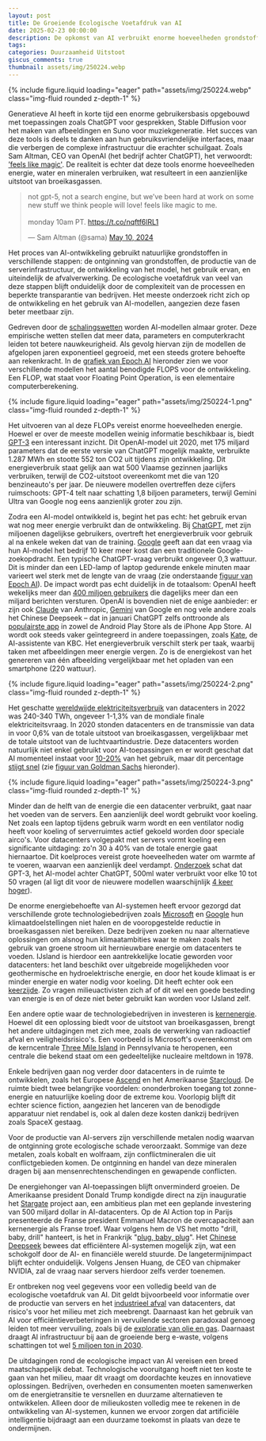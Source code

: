 ```yaml
---
layout: post
title: De Groeiende Ecologische Voetafdruk van AI
date: 2025-02-23 00:00:00
description: De opkomst van AI verbruikt enorme hoeveelheden grondstoffen, waardoor grote technologiebedrijven hun klimaatdoelstellingen niet kunnen halen. 
tags: 
categories: Duurzaamheid Uitstoot
giscus_comments: true
thumbnail: assets/img/250224.webp
---
```


<div class="row mt-3">
    <div class="col-sm mt-3 mt-md-0">
        {% include figure.liquid loading="eager" path="assets/img/250224.webp" class="img-fluid rounded z-depth-1" %}
    </div>
</div>


Generatieve AI heeft in korte tijd een enorme gebruikersbasis opgebouwd met toepassingen zoals ChatGPT voor gesprekken, Stable Diffusion voor het maken van afbeeldingen en Suno voor muziekgeneratie. Het succes van deze tools is deels te danken aan hun gebruiksvriendelijke interfaces, maar die verbergen de complexe infrastructuur die erachter schuilgaat. Zoals Sam Altman, CEO van OpenAI (het bedrijf achter ChatGPT), het verwoordt: [’feels like magic'](https://x.com/sama/status/1788989777452408943). De realiteit is echter dat deze tools enorme hoeveelheden energie, water en mineralen verbruiken, wat resulteert in een aanzienlijke uitstoot van broeikasgassen.

<blockquote class="twitter-tweet"><p lang="en" dir="ltr">not gpt-5, not a search engine, but we’ve been hard at work on some new stuff we think people will love! feels like magic to me.<br><br>monday 10am PT. <a href="https://t.co/nqftf6lRL1">https://t.co/nqftf6lRL1</a></p>&mdash; Sam Altman (@sama) <a href="https://twitter.com/sama/status/1788989777452408943?ref_src=twsrc%5Etfw">May 10, 2024</a></blockquote> <script async src="https://platform.twitter.com/widgets.js" charset="utf-8"></script>

Het proces van AI-ontwikkeling gebruikt natuurlijke grondstoffen in verschillende stappen: de ontginning van grondstoffen, de productie van de serverinfrastructuur, de ontwikkeling van het model, het gebruik ervan, en uiteindelijk de afvalverwerking. De ecologische voetafdruk van veel van deze stappen blijft onduidelijk door de complexiteit van de processen en beperkte transparantie van bedrijven. Het meeste onderzoek richt zich op de ontwikkeling en het gebruik van AI-modellen, aangezien deze fasen beter meetbaar zijn. 

Gedreven door de [schalingswetten](https://arxiv.org/abs/2001.08361) worden AI-modellen almaar groter. Deze empirische wetten stellen dat meer data, parameters en computerkracht leiden tot betere nauwkeurigheid. Als gevolg hiervan zijn de modellen de afgelopen jaren exponentieel gegroeid, met een steeds grotere behoefte aan rekenkracht. In de [grafiek van Epoch AI](https://epoch.ai/blog/training-compute-of-frontier-ai-models-grows-by-4-5x-per-year) hieronder zien we voor verschillende modellen het aantal benodigde FLOPS voor de ontwikkeling. Een FLOP, wat staat voor Floating Point Operation, is een elementaire computerberekening. 

<div class="row mt-3">
    <div class="col-sm mt-3 mt-md-0">
        {% include figure.liquid loading="eager" path="assets/img/250224-1.png" class="img-fluid rounded z-depth-1" %}
    </div>
</div>

Het uitvoeren van al deze FLOPs vereist enorme hoeveelheden energie. Hoewel er over de meeste modellen weinig informatie beschikbaar is, biedt [GPT-3](https://arxiv.org/abs/2104.10350) een interessant inzicht. Dit OpenAI-model uit 2020, met 175 miljard parameters dat de eerste versie van ChatGPT mogelijk maakte, verbruikte 1.287 MWh en stootte 552 ton CO2 uit tijdens zijn ontwikkeling. Dit energieverbruik staat gelijk aan wat 500 Vlaamse gezinnen jaarlijks verbruiken, terwijl de CO2-uitstoot overeenkomt met die van 120 benzineauto's per jaar. De nieuwere modellen overtreffen deze cijfers ruimschoots: GPT-4 telt naar schatting 1,8 biljoen parameters, terwijl Gemini Ultra van Google nog eens aanzienlijk groter zou zijn.

Zodra een AI-model ontwikkeld is, begint het pas echt: het gebruik ervan wat nog meer energie verbruikt dan de ontwikkeling. Bij [ChatGPT](https://arxiv.org/abs/2409.14160), met zijn miljoenen dagelijkse gebruikers, overtreft het energieverbruik voor gebruik al na enkele weken dat van de training. [Google](https://www.reuters.com/technology/tech-giants-ai-like-bing-bard-poses-billion-dollar-search-problem-2023-02-22/) geeft aan dat een vraag via hun AI-model het bedrijf 10 keer meer kost dan een traditionele Google-zoekopdracht. Een typische ChatGPT-vraag verbruikt ongeveer 0,3 wattuur. Dit is minder dan een LED-lamp of laptop gedurende enkele minuten maar varieert wel sterk met de lengte van de vraag (zie onderstaande [figuur van Epoch AI](https://epoch.ai/gradient-updates/how-much-energy-does-chatgpt-use)). De impact wordt pas echt duidelijk in de totaalsom: OpenAI heeft wekelijks meer dan [400 miljoen gebruikers](https://www.reuters.com/technology/artificial-intelligence/openais-weekly-active-users-surpass-400-million-2025-02-20/) die dagelijks meer dan een miljard berichten versturen. OpenAI is bovendien niet de enige aanbieder: er zijn ook [Claude](https://claude.ai/new) van Anthropic, [Gemini](https://gemini.google.com/app) van Google en nog vele andere zoals het Chinese Deepseek – dat in januari ChatGPT zelfs onttroonde als [populairste app](https://techcrunch.com/2025/01/27/deepseek-displaces-chatgpt-as-the-app-stores-top-app/) in zowel de Android Play Store als de iPhone App Store. AI wordt ook steeds vaker geïntegreerd in andere toepassingen, zoals [Kate](https://www.demorgen.be/nieuws/en-de-kbc-werknemer-van-het-jaar-is-kate-hoe-de-ai-assistente-de-bank-naar-nieuwe-hoogtes-stuwt~b60c0b42/), de AI-assistente van KBC. Het energieverbruik verschilt sterk per taak, waarbij taken met afbeeldingen meer energie vergen. Zo is de energiekost van het genereren van één afbeelding vergelijkbaar met het opladen van een smartphone (220 wattuur).

<div class="row mt-3">
    <div class="col-sm mt-3 mt-md-0">
        {% include figure.liquid loading="eager" path="assets/img/250224-2.png" class="img-fluid rounded z-depth-1" %}
    </div>
</div>

Het geschatte [wereldwijde elektriciteitsverbruik](https://www.iea.org/energy-system/buildings/data-centres-and-data-transmission-networks) van datacenters in 2022 was 240-340 TWh, ongeveer 1-1,3% van de mondiale finale elektriciteitsvraag. In 2020 stonden datacenters en de transmissie van data in voor 0,6% van de totale uitstoot van broeikasgassen, vergelijkbaar met de totale uitstoot van de luchtvaartindustrie. Deze datacenters worden natuurlijk niet enkel gebruikt voor AI-toepassingen en er wordt geschat dat AI momenteel instaat voor [10-20%](https://www.epri.com/research/products/000000003002028905) van het gebruik, maar dit percentage [stijgt snel](https://www.goldmansachs.com/insights/articles/AI-poised-to-drive-160-increase-in-power-demand) (zie [figuur van Goldman Sachs](https://www.goldmansachs.com/insights/goldman-sachs-research/generational-growth-ai-data-centers-and-the-coming-us-power-demand-surge) hieronder).

<div class="row mt-3">
    <div class="col-sm mt-3 mt-md-0">
        {% include figure.liquid loading="eager" path="assets/img/250224-3.png" class="img-fluid rounded z-depth-1" %}
    </div>
</div>

Minder dan de helft van de energie die een datacenter verbruikt, gaat naar het voeden van de servers. Een aanzienlijk deel wordt gebruikt voor koeling. Net zoals een laptop tijdens gebruik warm wordt en een ventilator nodig heeft voor koeling of serverruimtes actief gekoeld worden door speciale airco's. Voor datacenters volgepakt met servers vormt koeling een significante uitdaging: zo'n 30 à 40% van de totale energie gaat hiernaartoe. Dit koelproces vereist grote hoeveelheden water om warmte af te voeren, waarvan een aanzienlijk deel verdampt. [Onderzoek](https://arxiv.org/abs/2304.03271) schat dat GPT-3, het AI-model achter ChatGPT, 500ml water verbruikt voor elke 10 tot 50 vragen (al ligt dit voor de nieuwere modellen waarschijnlijk [4 keer hoger](https://www.thetimes.com/uk/technology-uk/article/thirsty-chatgpt-uses-four-times-more-water-than-previously-thought-bc0pqswdr)).

De enorme energiebehoefte van AI-systemen heeft ervoor gezorgd dat verschillende grote technologiebedrijven zoals [Microsoft](https://www.bloomberg.com/news/articles/2024-05-15/microsoft-s-ai-investment-imperils-climate-goal-as-emissions-jump-30?embedded-checkout=true) en [Google](https://www.bloomberg.com/news/articles/2024-07-02/google-s-emissions-shot-up-48-over-five-years-due-to-ai?embedded-checkout=true) hun klimaatdoelstellingen niet halen en de vooropgestelde reductie in broeikasgassen niet bereiken. Deze bedrijven zoeken nu naar alternatieve oplossingen om alsnog hun klimaatambities waar te maken zoals het gebruik van groene stroom uit hernieuwbare energie om datacenters te voeden. IJsland is hierdoor een aantrekkelijke locatie geworden voor datacenters: het land beschikt over uitgebreide mogelijkheden voor geothermische en hydroelektrische energie, en door het koude klimaat is er minder energie en water nodig voor koeling. Dit heeft echter ook een [keerzijde](https://www.technologyreview.com/2019/06/18/134902/icelands-data-centers-are-booming-heres-why-thats-a-problem/). Zo vragen milieuactivisten zich af of dit wel een goede besteding van energie is en of deze niet beter gebruikt kan worden voor IJsland zelf. 

Een andere optie waar de technologiebedrijven in investeren is [kernenergie](https://www.nytimes.com/2024/10/16/business/energy-environment/amazon-google-microsoft-nuclear-energy.html). Hoewel dit een oplossing biedt voor de uitstoot van broeikasgassen, brengt het andere uitdagingen met zich mee, zoals de verwerking van radioactief afval en veiligheidsrisico's. Een voorbeeld is Microsoft's overeenkomst om de kerncentrale [Three Mile Island](https://www.technologyreview.com/2024/09/26/1104516/three-mile-island-microsoft/) in Pennsylvania te heropenen, een centrale die bekend staat om een gedeeltelijke nucleaire meltdown in 1978. 

Enkele bedrijven gaan nog verder door datacenters in de ruimte te ontwikkelen, zoals het Europese [Ascend](https://ascend-horizon.eu/) en het Amerikaanse [Starcloud](https://www.starcloud.com/). De ruimte biedt twee belangrijke voordelen: ononderbroken toegang tot zonne-energie en natuurlijke koeling door de extreme kou. Voorlopig blijft dit echter science fiction, aangezien het lanceren van de benodigde apparatuur niet rendabel is, ook al dalen deze kosten dankzij bedrijven zoals SpaceX gestaag.

Voor de productie van AI-servers zijn verschillende metalen nodig waarvan de ontginning grote ecologische schade veroorzaakt. Sommige van deze metalen, zoals kobalt en wolfraam, zijn conflictmineralen die uit conflictgebieden komen. De ontginning en handel van deze mineralen dragen bij aan mensenrechtenschendingen en gewapende conflicten. 

De energiehonger van AI-toepassingen blijft onverminderd groeien. De Amerikaanse president Donald Trump kondigde direct na zijn inauguratie het [Stargate](https://www.forbes.com/sites/moorinsights/2025/01/30/the-stargate-project-trump-touts-500-billion-bid-for-ai-dominance/) project aan, een ambitieus plan met een geplande investering van 500 miljard dollar in AI-datacenters. Op de AI Action top in Parijs presenteerde de Franse president Emmanuel Macron de overcapaciteit aan kernenergie als Franse troef. Waar volgens hem de VS het motto "drill, baby, drill" hanteert, is het in Frankrijk "[plug, baby, plug](https://www.politico.eu/article/emmanuel-macron-answer-donald-trump-fossil-fuel-drive-artificial-intelligence-ai-action-summit/)". Het [Chinese Deepseek](https://www.nytimes.com/2025/01/27/technology/what-is-deepseek-china-ai.html) bewees dat efficiëntere AI-systemen mogelijk zijn, wat een schokgolf door de AI- en financiële wereld stuurde. De langetermijnimpact blijft echter onduidelijk. Volgens Jensen Huang, de CEO van chipmaker NVIDIA, zal de vraag naar servers hierdoor zelfs verder toenemen.

Er ontbreken nog veel gegevens voor een volledig beeld van de ecologische voetafdruk van AI. Dit geldt bijvoorbeeld voor informatie over de productie van servers en het [industrieel afval](https://restofworld.org/2024/microsoft-data-center-india-mekaguda-industrial-waste/) van datacenters, dat risico's voor het milieu met zich meebrengt. Daarnaast kan het gebruik van AI voor efficiëntieverbeteringen in vervuilende sectoren paradoxaal genoeg leiden tot meer vervuiling, zoals bij de [exploratie van olie en gas](https://www.greenpeace.org/usa/oil-in-the-cloud/). Daarnaast draagt AI infrastructuur bij aan de groeiende berg e-waste, volgens schattingen tot wel [5 miljoen ton in 2030](https://www.technologyreview.com/2024/10/28/1106316/ai-e-waste/).

De uitdagingen rond de ecologische impact van AI vereisen een breed maatschappelijk debat. Technologische vooruitgang hoeft niet ten koste te gaan van het milieu, maar dit vraagt om doordachte keuzes en innovatieve oplossingen. Bedrijven, overheden en consumenten moeten samenwerken om de energietransitie te versnellen en duurzame alternatieven te ontwikkelen. Alleen door de milieukosten volledig mee te rekenen in de ontwikkeling van AI-systemen, kunnen we ervoor zorgen dat artificiële intelligentie bijdraagt aan een duurzame toekomst in plaats van deze te ondermijnen.